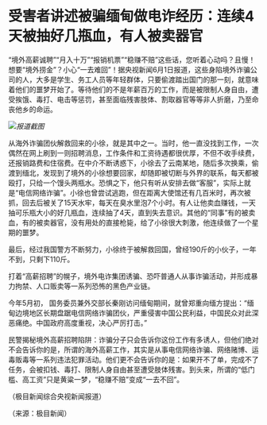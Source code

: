 

# 受害者讲述被骗缅甸做电诈经历：连续4天被抽好几瓶血，有人被卖器官

“境外高薪诚聘”“月入十万”“报销机票”“稳赚不赔”这些话，您听着心动吗？且慢！想要“境外捞金”？小心“一去难回”！据央视新闻6月1日报道，这些身陷境外诈骗公司的人，大多是学生、务工人员等年轻群体，只要偷渡踏出国门的那一刻，就意味着他们的噩梦开始了。等待他们的不是年薪百万的工作，而是被限制人身自由，遭受挨饿、毒打、电击等惩罚，甚至面临残害肢体、割取器官等等非人折磨，乃至命丧他乡的命运。

![](https://inews.gtimg.com/om_bt/OS68NK38-I6j5HLX_yzGqZF_eAdWTPH5ni8XAw3_lEVvkAA/1000)_报道截图_

从海外诈骗团伙解救回来的小徐，就是其中之一。当时，他一直没找到工作，一次偶然在网上刷到一则招聘消息，工作条件和工资待遇都很优厚，不但不收手续费，还报销路费和住宿费。在中介不断诱惑下，小徐去了云南某地，随后多次换乘，偷渡到缅北，发现到了境外的小徐想要回家，却随即被切断与外界的联系，每天都被殴打，只给一个馒头两瓶水。恐惧之下，他只有听从安排去做“客服”，实际上就是“电信网络诈骗”。小徐也曾尝试逃跑，但在距离大使馆还有几百米时，再次被抓，回去后被关了15天水牢，每天在臭水里泡7个小时。有人让他卖血赚钱，一天抽可乐瓶大小的好几瓶血，连续抽了4天，直到失去意识。其他的“同事”有的被卖血，有的被卖器官，没有用处的直接枪毙，给了小徐很大刺激，他连续做了一个星期的噩梦。

最后，经过我国警方不断努力，小徐终于被解救回国，曾经190斤的小伙子，一年不到，只剩下110斤。

打着“高薪招聘”的幌子，境外电诈集团诱骗、恐吓普通人从事诈骗活动，并形成暴力拘禁、人口贩卖等一系列恐怖的黑色产业链。

今年5月初，
国务委员兼外交部长秦刚访问缅甸期间，就曾郑重向缅方提出：“缅甸边境地区长期盘踞电信网络诈骗团伙，严重侵害中国公民利益，中国民众对此深恶痛绝。中国政府高度重视，决心严厉打击。”

民警揭秘境外高薪招聘陷阱：诈骗分子只会告诉你这份工作有多诱人，但他们绝对不会告诉你的是，所谓的海外高薪工作，其实是从事电信网络诈骗、网络赌博、运毒贩毒等一系列违法犯罪活动。他们更不会告诉你的是：如果开不了单，完成不了任务，会被扣钱、毒打、限制人身自由甚至遭受肢体残害。到头来，所谓的“低门槛、高工资”只是黄粱一梦，“稳赚不赔”变成“一去不回”。

（极目新闻综合央视新闻报道）

（来源：极目新闻）

